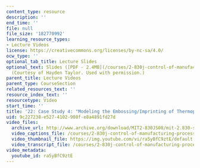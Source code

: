 ```yaml
---
content_type: resource
description: ''
end_time: ''
file: null
file_size: '182770992'
learning_resource_types:
- Lecture Videos
license: https://creativecommons.org/licenses/by-nc-sa/4.0/
ocw_type: ''
optional_tab_title: Lecture Slides
optional_text: Slides ([PDF - 2.4MB](/courses/2-830j-control-of-manufacturing-processes-sma-6303-spring-2008/resources/lecture22))
  (Courtesy of Hayden Taylor. Used with permission.)
parent_title: Lecture Videos
parent_type: CourseSection
related_resources_text: ''
resource_index_text: ''
resourcetype: Video
start_time: ''
title: '22: Case Study 4: "Modeling the Embossing/Imprinting of Thermoplastic Layers."'
uid: 9c227238-e527-4102-908f-e8a4891fd27d
video_files:
  archive_url: http://www.archive.org/download/MIT2-830JS08/mit-2.830-s08-lec22_300k.mp4
  video_captions_file: /courses/2-830j-control-of-manufacturing-processes-sma-6303-spring-2008/99fa454763b158ac81fed4f05e4a589a_ra5yBfC9ztE.vtt
  video_thumbnail_file: https://img.youtube.com/vi/ra5yBfC9ztE/default.jpg
  video_transcript_file: /courses/2-830j-control-of-manufacturing-processes-sma-6303-spring-2008/31cb2dd6883c1f929d2c9ebc842df85c_ra5yBfC9ztE.pdf
video_metadata:
  youtube_id: ra5yBfC9ztE
---
```

